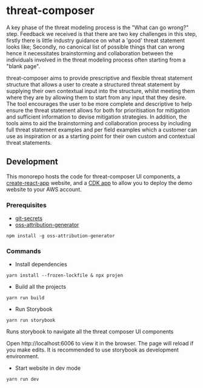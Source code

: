 # **threat-composer**

A key phase of the threat modeling process is the "What can go wrong?" step. Feedback we received is that there are two key challenges in this step, firstly there is little industry guidance on what a 'good' threat statement looks like; Secondly, no canonical list of possible things that can wrong hence it necessitates brainstorming and collaboration between the individuals involved in the threat modeling process often starting from a "blank page".

threat-composer aims to provide prescriptive and flexible threat statement structure that allows a user to create a structured threat statement by supplying their own contextual input into the structure, whilst meeting them where they are by allowing them to start from any input that they desire. The tool encourages the user to be more complete and descriptive to help ensure the threat statement allows for both for prioritisation for mitigation and sufficient information to devise mitigation strategies. In addition, the tools aims to aid the brainstorming and collaboration process by including full threat statement examples and per field examples which a customer can use as inspiration or as a starting point for their own custom and contextual threat statements.

## Development 

This monorepo hosts the code for threat-composer UI components, a [create-react-app](https://create-react-app.dev/) website, and a [CDK app](https://docs.aws.amazon.com/cdk/v2/guide/apps.html) to allow you to deploy the demo website to your AWS account.

### Prerequisites

* [git-secrets](https://github.com/awslabs/git-secrets#installing-git-secrets)
* [oss-attribution-generator](https://www.npmjs.com/package/oss-attribution-generator)
```
npm install -g oss-attribution-generator
```

### Commands
*	Install dependencies
```
yarn install --frozen-lockfile & npx projen
```

*	Build all the projects
```
yarn run build
```

*	Run Storybook
```
yarn run storybook
```

Runs storybook to navigate all the threat composer UI components

Open http://localhost:6006 to view it in the browser. The page will reload if you make edits. It is recommended to use storybook as development environment.

* Start website in dev mode
```
yarn run dev
```
